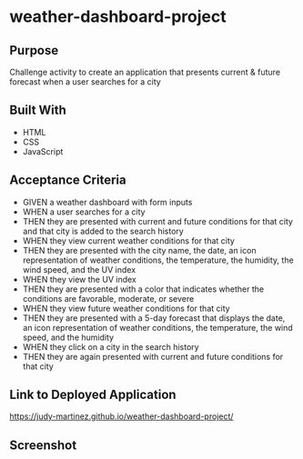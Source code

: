 # weather-dashboard-project

## Purpose
Challenge activity to create an application that presents current & future forecast when a user searches for a city

## Built With
* HTML
* CSS 
* JavaScript

## Acceptance Criteria
* GIVEN a weather dashboard with form inputs
* WHEN a user searches for a city
* THEN they are presented with current and future conditions for that city and that city is added to the search history
* WHEN they view current weather conditions for that city
* THEN they are presented with the city name, the date, an icon representation of weather conditions, the temperature, the humidity, the wind speed, and the UV index
* WHEN they view the UV index
* THEN they are presented with a color that indicates whether the conditions are favorable, moderate, or severe
* WHEN they view future weather conditions for that city
* THEN they are presented with a 5-day forecast that displays the date, an icon representation of weather conditions, the temperature, the wind speed, and the humidity
* WHEN they click on a city in the search history
* THEN they are again presented with current and future conditions for that city

## Link to Deployed Application
https://judy-martinez.github.io/weather-dashboard-project/

## Screenshot
